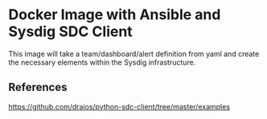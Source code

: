# Docker Image with Ansible and Sysdig SDC Client
This image will take a team/dashboard/alert definition from yaml and create the necessary elements within the Sysdig infrastructure. 


## References
https://github.com/draios/python-sdc-client/tree/master/examples